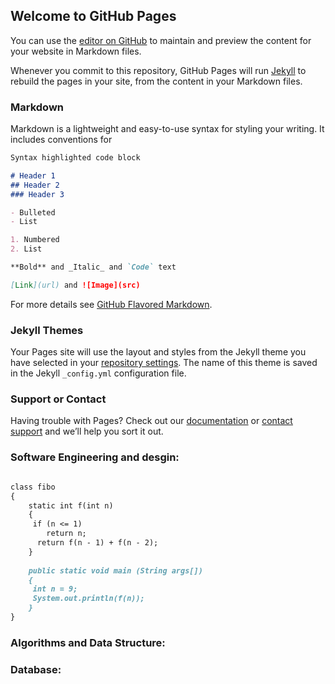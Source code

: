## Welcome to GitHub Pages

You can use the [editor on GitHub](https://github.com/mrthatdudeman/mrthatdudeman.github.io/edit/master/index.md) to maintain and preview the content for your website in Markdown files.

Whenever you commit to this repository, GitHub Pages will run [Jekyll](https://jekyllrb.com/) to rebuild the pages in your site, from the content in your Markdown files.

### Markdown 

Markdown is a lightweight and easy-to-use syntax for styling your writing. It includes conventions for

```markdown
Syntax highlighted code block

# Header 1
## Header 2
### Header 3

- Bulleted
- List

1. Numbered
2. List

**Bold** and _Italic_ and `Code` text

[Link](url) and ![Image](src)
```

For more details see [GitHub Flavored Markdown](https://guides.github.com/features/mastering-markdown/).

### Jekyll Themes

Your Pages site will use the layout and styles from the Jekyll theme you have selected in your [repository settings](https://github.com/mrthatdudeman/mrthatdudeman.github.io/settings). The name of this theme is saved in the Jekyll `_config.yml` configuration file.

### Support or Contact

Having trouble with Pages? Check out our [documentation](https://help.github.com/categories/github-pages-basics/) or [contact support](https://github.com/contact) and we’ll help you sort it out.



### Software Engineering and desgin:
 
```markdown

class fibo
{ 
    static int f(int n) 
    { 
     if (n <= 1) 
        return n; 
      return f(n - 1) + f(n - 2); 
    } 
       
    public static void main (String args[]) 
    { 
     int n = 9; 
     System.out.println(f(n)); 
    } 
} 
```

### Algorithms and Data Structure:


### Database:

